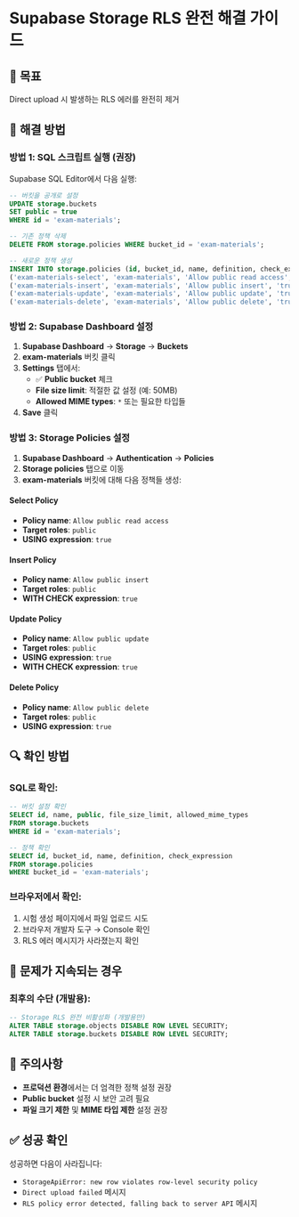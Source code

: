 # Supabase Storage RLS 완전 해결 가이드

## 🎯 목표

Direct upload 시 발생하는 RLS 에러를 완전히 제거

## 🔧 해결 방법

### 방법 1: SQL 스크립트 실행 (권장)

Supabase SQL Editor에서 다음 실행:

```sql
-- 버킷을 공개로 설정
UPDATE storage.buckets
SET public = true
WHERE id = 'exam-materials';

-- 기존 정책 삭제
DELETE FROM storage.policies WHERE bucket_id = 'exam-materials';

-- 새로운 정책 생성
INSERT INTO storage.policies (id, bucket_id, name, definition, check_expression) VALUES
('exam-materials-select', 'exam-materials', 'Allow public read access', 'true', 'true'),
('exam-materials-insert', 'exam-materials', 'Allow public insert', 'true', 'true'),
('exam-materials-update', 'exam-materials', 'Allow public update', 'true', 'true'),
('exam-materials-delete', 'exam-materials', 'Allow public delete', 'true', 'true');
```

### 방법 2: Supabase Dashboard 설정

1. **Supabase Dashboard** → **Storage** → **Buckets**
2. **exam-materials** 버킷 클릭
3. **Settings** 탭에서:
   - ✅ **Public bucket** 체크
   - **File size limit**: 적절한 값 설정 (예: 50MB)
   - **Allowed MIME types**: `*` 또는 필요한 타입들
4. **Save** 클릭

### 방법 3: Storage Policies 설정

1. **Supabase Dashboard** → **Authentication** → **Policies**
2. **Storage policies** 탭으로 이동
3. **exam-materials** 버킷에 대해 다음 정책들 생성:

#### Select Policy

- **Policy name**: `Allow public read access`
- **Target roles**: `public`
- **USING expression**: `true`

#### Insert Policy

- **Policy name**: `Allow public insert`
- **Target roles**: `public`
- **WITH CHECK expression**: `true`

#### Update Policy

- **Policy name**: `Allow public update`
- **Target roles**: `public`
- **USING expression**: `true`
- **WITH CHECK expression**: `true`

#### Delete Policy

- **Policy name**: `Allow public delete`
- **Target roles**: `public`
- **USING expression**: `true`

## 🔍 확인 방법

### SQL로 확인:

```sql
-- 버킷 설정 확인
SELECT id, name, public, file_size_limit, allowed_mime_types
FROM storage.buckets
WHERE id = 'exam-materials';

-- 정책 확인
SELECT id, bucket_id, name, definition, check_expression
FROM storage.policies
WHERE bucket_id = 'exam-materials';
```

### 브라우저에서 확인:

1. 시험 생성 페이지에서 파일 업로드 시도
2. 브라우저 개발자 도구 → Console 확인
3. RLS 에러 메시지가 사라졌는지 확인

## 🚨 문제가 지속되는 경우

### 최후의 수단 (개발용):

```sql
-- Storage RLS 완전 비활성화 (개발용만)
ALTER TABLE storage.objects DISABLE ROW LEVEL SECURITY;
ALTER TABLE storage.buckets DISABLE ROW LEVEL SECURITY;
```

## 📝 주의사항

- **프로덕션 환경**에서는 더 엄격한 정책 설정 권장
- **Public bucket** 설정 시 보안 고려 필요
- **파일 크기 제한** 및 **MIME 타입 제한** 설정 권장

## ✅ 성공 확인

성공하면 다음이 사라집니다:

- `StorageApiError: new row violates row-level security policy`
- `Direct upload failed` 메시지
- `RLS policy error detected, falling back to server API` 메시지
